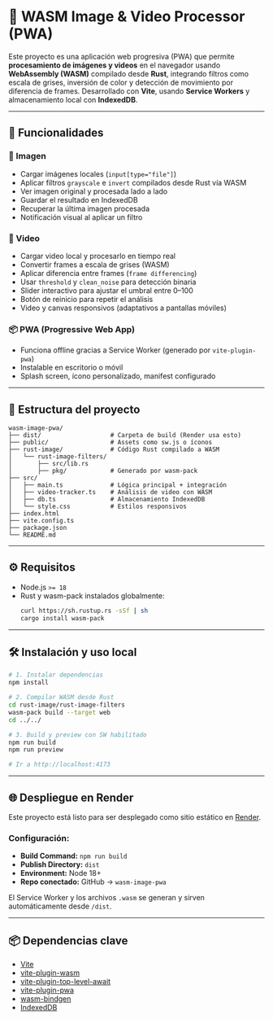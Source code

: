 # 🧠 WASM Image & Video Processor (PWA)

Este proyecto es una aplicación web progresiva (PWA) que permite **procesamiento de imágenes y videos** en el navegador usando **WebAssembly (WASM)** compilado desde **Rust**, integrando filtros como escala de grises, inversión de color y detección de movimiento por diferencia de frames. Desarrollado con **Vite**, usando **Service Workers** y almacenamiento local con **IndexedDB**.

---

## 🚀 Funcionalidades

### 🔧 Imagen
- Cargar imágenes locales (`input[type="file"]`)
- Aplicar filtros `grayscale` e `invert` compilados desde Rust vía WASM
- Ver imagen original y procesada lado a lado
- Guardar el resultado en IndexedDB
- Recuperar la última imagen procesada
- Notificación visual al aplicar un filtro

### 🎥 Video
- Cargar video local y procesarlo en tiempo real
- Convertir frames a escala de grises (WASM)
- Aplicar diferencia entre frames (`frame differencing`)
- Usar `threshold` y `clean_noise` para detección binaria
- Slider interactivo para ajustar el umbral entre 0–100
- Botón de reinicio para repetir el análisis
- Video y canvas responsivos (adaptativos a pantallas móviles)

### 📦 PWA (Progressive Web App)
- Funciona offline gracias a Service Worker (generado por `vite-plugin-pwa`)
- Instalable en escritorio o móvil
- Splash screen, ícono personalizado, manifest configurado

---

## 📁 Estructura del proyecto

```
wasm-image-pwa/
├── dist/                   # Carpeta de build (Render usa esto)
├── public/                 # Assets como sw.js o íconos
├── rust-image/             # Código Rust compilado a WASM
│   └── rust-image-filters/
│       ├── src/lib.rs
│       ├── pkg/            # Generado por wasm-pack
├── src/
│   ├── main.ts             # Lógica principal + integración
│   ├── video-tracker.ts    # Análisis de video con WASM
│   ├── db.ts               # Almacenamiento IndexedDB
│   └── style.css           # Estilos responsivos
├── index.html
├── vite.config.ts
├── package.json
└── README.md
```

---

## ⚙️ Requisitos

- Node.js `>= 18`
- Rust y wasm-pack instalados globalmente:
  ```bash
  curl https://sh.rustup.rs -sSf | sh
  cargo install wasm-pack
  ```

---

## 🛠️ Instalación y uso local

```bash
# 1. Instalar dependencias
npm install

# 2. Compilar WASM desde Rust
cd rust-image/rust-image-filters
wasm-pack build --target web
cd ../../

# 3. Build y preview con SW habilitado
npm run build
npm run preview

# Ir a http://localhost:4173
```

---

## 🌐 Despliegue en Render

Este proyecto está listo para ser desplegado como sitio estático en [Render](https://render.com).

### Configuración:

- **Build Command:** `npm run build`
- **Publish Directory:** `dist`
- **Environment:** Node 18+
- **Repo conectado:** GitHub → `wasm-image-pwa`

El Service Worker y los archivos `.wasm` se generan y sirven automáticamente desde `/dist`.

---

## 📦 Dependencias clave

- [Vite](https://vitejs.dev/)
- [vite-plugin-wasm](https://www.npmjs.com/package/vite-plugin-wasm)
- [vite-plugin-top-level-await](https://www.npmjs.com/package/vite-plugin-top-level-await)
- [vite-plugin-pwa](https://vite-pwa-org.netlify.app/)
- [wasm-bindgen](https://rustwasm.github.io/wasm-bindgen/)
- [IndexedDB](https://developer.mozilla.org/en-US/docs/Web/API/IndexedDB_API)

